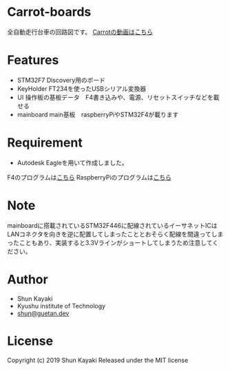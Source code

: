 # Carrot-boards
全自動走行台車の回路図です。
[Carrotの動画はこちら](https://www.youtube.com/watch?v=5gtot_12dCg&ab_channel=DDProjectII)


# Features

* STM32F7 Discovery用のボード
* KeyHolder FT234を使ったUSBシリアル変換器
* UI 操作板の基板データ　F4書き込みや、電源、リセットスイッチなどを載せる
* mainboard main基板　raspberryPiやSTM32F4が載ります

# Requirement

* Autodesk Eagleを用いて作成しました。

F4のプログラムは[こちら](https://github.com/rakuseirobot/Carrot-F4-motor)
RaspberryPiのプログラムは[こちら](https://github.com/rakuseirobot/Carrot-ROS-src)

# Note

mainboardに搭載されているSTM32F446に配線されているイーサネットICはLANコネクタを向きを逆に配置してしまったこととおそらく配線を間違ってしまったこともあり、実装すると3.3Vラインがショートしてしまうため注意してください。

# Author

* Shun Kayaki
* Kyushu institute of Technology
* shun@guetan.dev

# License

Copyright (c) 2019 Shun Kayaki
Released under the MIT license
